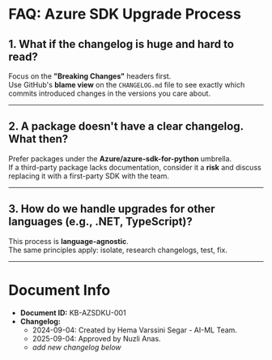 # FAQ: Azure SDK Upgrade Process

## 1. What if the changelog is huge and hard to read?
Focus on the **"Breaking Changes"** headers first.  
Use GitHub's **blame view** on the `CHANGELOG.md` file to see exactly which commits introduced changes in the versions you care about.

---

## 2. A package doesn't have a clear changelog. What then?
Prefer packages under the **Azure/azure-sdk-for-python** umbrella.  
If a third-party package lacks documentation, consider it a **risk** and discuss replacing it with a first-party SDK with the team.

---

## 3. How do we handle upgrades for other languages (e.g., .NET, TypeScript)?
This process is **language-agnostic**.  
The same principles apply: isolate, research changelogs, test, fix.  

---

# Document Info
- **Document ID:** KB-AZSDKU-001  
- **Changelog:**
  - 2024-09-04: Created by Hema Varssini Segar - AI-ML Team.
  - 2025-09-04: Approved by Nuzli Anas.
  - _add new changelog below_
